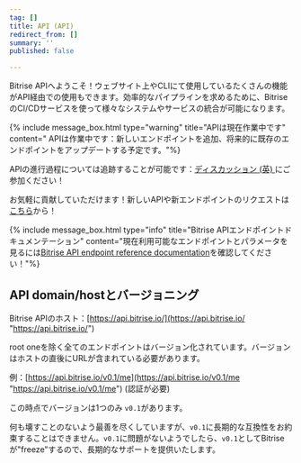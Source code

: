 ```yaml
---
tag: []
title: API (API)
redirect_from: []
summary: ''
published: false

---
```

Bitrise APIへようこそ！ウェブサイト上やCLIにて使用しているたくさんの機能がAPI経由での使用もできます。効率的なパイプラインを求めるために、BitriseのCI/CDサービスを使って様々なシステムやサービスの統合が可能になります。

{% include message_box.html type="warning" title="APIは現在作業中です" content=" APIは作業中です：新しいエンドポイントを追加、将来的に既存のエンドポイントをアップデートする予定です。"%}

APIの進行過程については追跡することが可能です：[ディスカッション (英) ](https://discuss.bitrise.io/t/bitrise-api-v0-1-work-in-progress/1554)にご参加ください！

お気軽に貢献していただけます！新しいAPIや新エンドポイントのリクエストは[こちら]()から！

{% include message_box.html type="info" title="Bitrise APIエンドポイントドキュメンテーション" content="現在利用可能なエンドポイントとパラメータを見るには[Bitrise API endpoint reference documentation](https://api-docs.bitrise.io/)を確認してください！"%}

## API domain/hostとバージョニング

Bitrise APIのホスト：[https://api.bitrise.io/](https://api.bitrise.io/ "https://api.bitrise.io/")

root oneを除く全てのエンドポイントはバージョン化されています。バージョンはホストの直後にURLが含まれている必要があります。

例：[https://api.bitrise.io/v0.1/me](https://api.bitrise.io/v0.1/me "https://api.bitrise.io/v0.1/me") (認証が必要)

この時点でバージョンは1つのみ `v0.1`があります。

何も壊すことのないよう最善を尽くしていますが、`v0.1`に長期的な互換性をお約束することはできません。`v0.1`に問題がないようでしたら、`v0.1`としてBitriseが"freeze"するので、長期的なサポートを提供いたします。